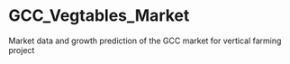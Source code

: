 # GCC_Vegtables_Market
Market data and growth prediction of the GCC market for vertical farming project
